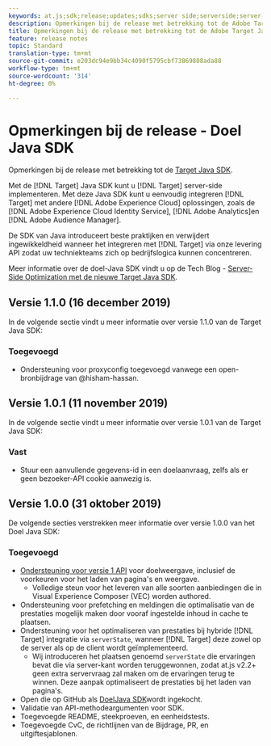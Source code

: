 ```yaml
---
keywords: at.js;sdk;release;updates;sdks;server side;serverside;server-side;java;java sdk
description: Opmerkingen bij de release met betrekking tot de Adobe Target Java SDK.
title: Opmerkingen bij de release met betrekking tot de Adobe Target Java SDK.
feature: release notes
topic: Standard
translation-type: tm+mt
source-git-commit: e203dc94e9bb34c4090f5795cbf73869808ada88
workflow-type: tm+mt
source-wordcount: '314'
ht-degree: 0%

---
```



# Opmerkingen bij de release - Doel Java SDK

Opmerkingen bij de release met betrekking tot de [Target Java SDK](https://github.com/adobe/target-java-sdk).

Met de [!DNL Target] Java SDK kunt u [!DNL Target] server-side implementeren. Met deze Java SDK kunt u eenvoudig integreren [!DNL Target] met andere [!DNL Adobe Experience Cloud] oplossingen, zoals de [!DNL Adobe Experience Cloud Identity Service], [!DNL Adobe Analytics]en [!DNL Adobe Audience Manager].

De SDK van Java introduceert beste praktijken en verwijdert ingewikkeldheid wanneer het integreren met [!DNL Target] via onze levering API zodat uw techniekteams zich op bedrijfslogica kunnen concentreren.

Meer informatie over de doel-Java SDK vindt u op de Tech Blog - [Server-Side Optimization met de nieuwe Target Java SDK](https://medium.com/adobetech/server-side-optimization-with-the-new-target-java-sdk-421dc418a3f2).

## Versie 1.1.0 (16 december 2019)

In de volgende sectie vindt u meer informatie over versie 1.1.0 van de Target Java SDK:

### Toegevoegd

* Ondersteuning voor proxyconfig toegevoegd vanwege een open-bronbijdrage van @hisham-hassan.

## Versie 1.0.1 (11 november 2019)

In de volgende sectie vindt u meer informatie over versie 1.0.1 van de Target Java SDK:

### Vast

* Stuur een aanvullende gegevens-id in een doelaanvraag, zelfs als er geen bezoeker-API cookie aanwezig is.

## Versie 1.0.0 (31 oktober 2019)

De volgende secties verstrekken meer informatie over versie 1.0.0 van het Doel Java SDK:

### Toegevoegd

* [Ondersteuning voor versie 1 API](https://developers.adobetarget.com/api/delivery-api/) voor doelweergave, inclusief de voorkeuren voor het laden van pagina&#39;s en weergave.
   * Volledige steun voor het leveren van alle soorten aanbiedingen die in Visual Experience Composer (VEC) worden authored.
* Ondersteuning voor prefetching en meldingen die optimalisatie van de prestaties mogelijk maken door vooraf ingestelde inhoud in cache te plaatsen.
* Ondersteuning voor het optimaliseren van prestaties bij hybride [!DNL Target] integratie via `serverState`, wanneer [!DNL Target] deze zowel op de server als op de client wordt geïmplementeerd.
   * Wij introduceren het plaatsen genoemd `serverState` die ervaringen bevat die via server-kant worden teruggewonnen, zodat at.js v2.2+ geen extra servervraag zal maken om de ervaringen terug te winnen. Deze aanpak optimaliseert de prestaties bij het laden van pagina&#39;s.
* Open die op GitHub als [DoelJava SDK](https://github.com/adobe/target-java-sdk)wordt ingekocht.
* Validatie van API-methodeargumenten voor SDK.
* Toegevoegde README, steekproeven, en eenheidstests.
* Toegevoegde CvC, de richtlijnen van de Bijdrage, PR, en uitgiftesjablonen.

